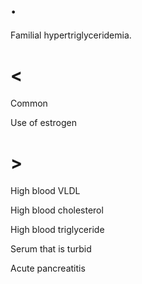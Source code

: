 # .

Familial hypertriglyceridemia.

# <

Common

Use of estrogen

# >

High blood VLDL

High blood cholesterol

High blood triglyceride

Serum that is turbid

Acute pancreatitis
